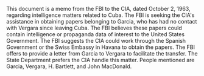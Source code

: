 This document is a memo from the FBI to the CIA, dated October 2, 1963, regarding intelligence matters related to Cuba. The FBI is seeking the CIA's assistance in obtaining papers belonging to Garcia, who has had no contact with Vergara since leaving Cuba. The FBI believes these papers could contain intelligence or propaganda data of interest to the United States Government. The FBI suggests the CIA could work through the Spanish Government or the Swiss Embassy in Havana to obtain the papers. The FBI offers to provide a letter from Garcia to Vergara to facilitate the transfer. The State Department prefers the CIA handle this matter. People mentioned are Garcia, Vergara, H. Bartlett, and John MacDonald.
